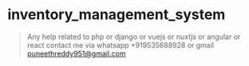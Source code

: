 # inventory_management_system
> Any help related to php or django or vuejs or nuxtjs or angular or react contact me via whatsapp +919535688928 or gmail puneethreddy951@gmail.com
